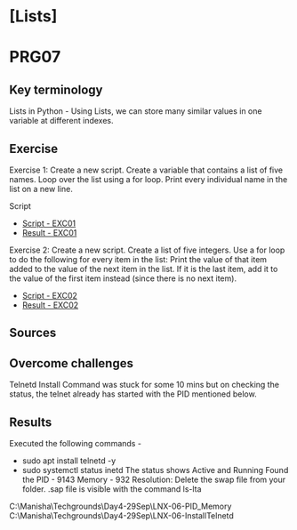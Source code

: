 # [Lists]
# PRG07

## Key terminology
Lists in Python - Using Lists, we can store many similar values in one variable at different indexes.


## Exercise
Exercise 1:
Create a new script.
Create a variable that contains a list of five names.
Loop over the list using a for loop. Print every individual name in the list on a new line.

Script

* [Script - EXC01](https://github.com/Techgrounds-Cloud-9/cloud-9-MBarodia/blob/9713eabe316ca831ee397603c8500888ef7594c4/04_Python/Scripts/PRG07-EXC01.py)
* [Result - EXC01](https://github.com/Techgrounds-Cloud-9/cloud-9-MBarodia/blob/da566e34e9f3d90d3bb56ea52ab7407d4422a4bc/00_includes/04_Python/PRG07/PRG07-EXC01.PNG)

Exercise 2:
Create a new script.
Create a list of five integers.
Use a for loop to do the following for every item in the list:
Print the value of that item added to the value of the next item in the list. If it is the last item, add it to the value of the first item instead (since there is no next item).

* [Script - EXC02](https://github.com/Techgrounds-Cloud-9/cloud-9-MBarodia/blob/9713eabe316ca831ee397603c8500888ef7594c4/04_Python/Scripts/PRG07-EXC02.py)
* [Result - EXC02](https://github.com/Techgrounds-Cloud-9/cloud-9-MBarodia/blob/da566e34e9f3d90d3bb56ea52ab7407d4422a4bc/00_includes/04_Python/PRG07/PRG07-EXC02.PNG)

## Sources



## Overcome challenges
Telnetd Install Command was stuck for some 10 mins but on checking the status, the telnet already has started with the PID mentioned below.


## Results
Executed the following commands - 
* sudo apt install telnetd -y
* sudo systemctl status inetd
The status shows Active and Running
Found the PID - 9143
Memory - 932
Resolution: Delete the swap file from your folder. .sap file is visible with the command ls-lta

C:\Manisha\Techgrounds\Day4-29Sep\LNX-06-PID_Memory
C:\Manisha\Techgrounds\Day4-29Sep\LNX-06-InstallTelnetd